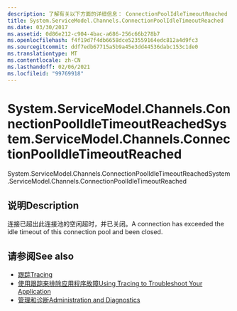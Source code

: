 ```yaml
---
description: 了解有关以下方面的详细信息： ConnectionPoolIdleTimeoutReached
title: System.ServiceModel.Channels.ConnectionPoolIdleTimeoutReached
ms.date: 03/30/2017
ms.assetid: 0d86e212-c904-4bac-a686-256c66b278b7
ms.openlocfilehash: f4f19d7f4db6658dce523559164edc812a4d9fc3
ms.sourcegitcommit: ddf7edb67715a5b9a45e3dd44536dabc153c1de0
ms.translationtype: MT
ms.contentlocale: zh-CN
ms.lasthandoff: 02/06/2021
ms.locfileid: "99769918"
---
```

# <a name="systemservicemodelchannelsconnectionpoolidletimeoutreached"></a><span data-ttu-id="02735-103">System.ServiceModel.Channels.ConnectionPoolIdleTimeoutReached</span><span class="sxs-lookup"><span data-stu-id="02735-103">System.ServiceModel.Channels.ConnectionPoolIdleTimeoutReached</span></span>

<span data-ttu-id="02735-104">System.ServiceModel.Channels.ConnectionPoolIdleTimeoutReached</span><span class="sxs-lookup"><span data-stu-id="02735-104">System.ServiceModel.Channels.ConnectionPoolIdleTimeoutReached</span></span>  
  
## <a name="description"></a><span data-ttu-id="02735-105">说明</span><span class="sxs-lookup"><span data-stu-id="02735-105">Description</span></span>  

 <span data-ttu-id="02735-106">连接已超出此连接池的空闲超时，并已关闭。</span><span class="sxs-lookup"><span data-stu-id="02735-106">A connection has exceeded the idle timeout of this connection pool and been closed.</span></span>  
  
## <a name="see-also"></a><span data-ttu-id="02735-107">请参阅</span><span class="sxs-lookup"><span data-stu-id="02735-107">See also</span></span>

- [<span data-ttu-id="02735-108">跟踪</span><span class="sxs-lookup"><span data-stu-id="02735-108">Tracing</span></span>](index.md)
- [<span data-ttu-id="02735-109">使用跟踪来排除应用程序故障</span><span class="sxs-lookup"><span data-stu-id="02735-109">Using Tracing to Troubleshoot Your Application</span></span>](using-tracing-to-troubleshoot-your-application.md)
- [<span data-ttu-id="02735-110">管理和诊断</span><span class="sxs-lookup"><span data-stu-id="02735-110">Administration and Diagnostics</span></span>](../index.md)
